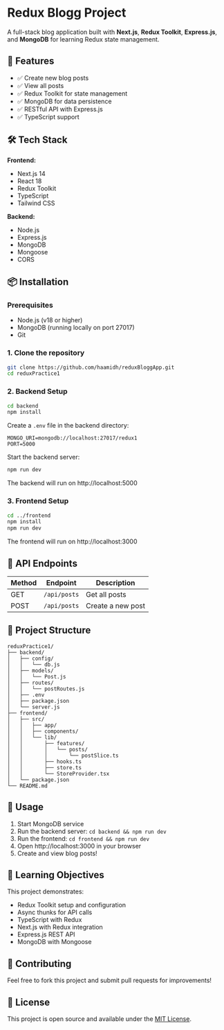 # Redux Blogg Project

A full-stack blog application built with **Next.js**, **Redux Toolkit**, **Express.js**, and **MongoDB** for learning Redux state management.

## 🚀 Features

- ✅ Create new blog posts
- ✅ View all posts
- ✅ Redux Toolkit for state management
- ✅ MongoDB for data persistence
- ✅ RESTful API with Express.js
- ✅ TypeScript support

## 🛠️ Tech Stack

**Frontend:**
- Next.js 14
- React 18
- Redux Toolkit
- TypeScript
- Tailwind CSS

**Backend:**
- Node.js
- Express.js
- MongoDB
- Mongoose
- CORS

## 📦 Installation

### Prerequisites
- Node.js (v18 or higher)
- MongoDB (running locally on port 27017)
- Git

### 1. Clone the repository
```bash
git clone https://github.com/haamidh/reduxBloggApp.git
cd reduxPractice1
```

### 2. Backend Setup
```bash
cd backend
npm install
```

Create a `.env` file in the backend directory:
```env
MONGO_URI=mongodb://localhost:27017/redux1
PORT=5000
```

Start the backend server:
```bash
npm run dev
```
The backend will run on http://localhost:5000

### 3. Frontend Setup
```bash
cd ../frontend
npm install
npm run dev
```
The frontend will run on http://localhost:3000

## 🔧 API Endpoints

| Method | Endpoint | Description |
|--------|----------|-------------|
| GET | `/api/posts` | Get all posts |
| POST | `/api/posts` | Create a new post |

## 📁 Project Structure

```
reduxPractice1/
├── backend/
│   ├── config/
│   │   └── db.js
│   ├── models/
│   │   └── Post.js
│   ├── routes/
│   │   └── postRoutes.js
│   ├── .env
│   ├── package.json
│   └── server.js
├── frontend/
│   ├── src/
│   │   ├── app/
│   │   ├── components/
│   │   └── lib/
│   │       ├── features/
│   │       │   └── posts/
│   │       │       └── postSlice.ts
│   │       ├── hooks.ts
│   │       ├── store.ts
│   │       └── StoreProvider.tsx
│   └── package.json
└── README.md
```

## 🚦 Usage

1. Start MongoDB service
2. Run the backend server: `cd backend && npm run dev`
3. Run the frontend: `cd frontend && npm run dev`
4. Open http://localhost:3000 in your browser
5. Create and view blog posts!

## 🎯 Learning Objectives

This project demonstrates:
- Redux Toolkit setup and configuration
- Async thunks for API calls
- TypeScript with Redux
- Next.js with Redux integration
- Express.js REST API
- MongoDB with Mongoose

## 🤝 Contributing

Feel free to fork this project and submit pull requests for improvements!

## 📄 License

This project is open source and available under the [MIT License](LICENSE).